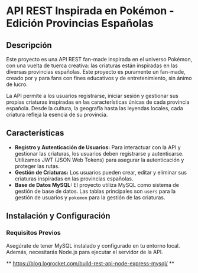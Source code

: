 
# API REST Inspirada en Pokémon - Edición Provincias Españolas

## Descripción

Este proyecto es una API REST fan-made inspirada en el universo Pokémon, con una vuelta de tuerca creativa: las criaturas están inspiradas en las diversas provincias españolas. Este proyecto es puramente un fan-made, creado por y para fans con fines educativos y de entretenimiento, sin ánimo de lucro.

La API permite a los usuarios registrarse, iniciar sesión y gestionar sus propias criaturas inspiradas en las características únicas de cada provincia española. Desde la cultura, la geografía hasta las leyendas locales, cada criatura refleja la esencia de su provincia.

## Características

- **Registro y Autenticación de Usuarios:** Para interactuar con la API y gestionar las criaturas, los usuarios deben registrarse y autenticarse. Utilizamos JWT (JSON Web Tokens) para asegurar la autenticación y proteger las rutas.
- **Gestión de Criaturas:** Los usuarios pueden crear, editar y eliminar sus criaturas inspiradas en las provincias españolas.
- **Base de Datos MySQL:** El proyecto utiliza MySQL como sistema de gestión de base de datos. Las tablas principales son `users` para la gestión de usuarios y `pokemon` para la gestión de las criaturas.

## Instalación y Configuración

### Requisitos Previos

Asegúrate de tener MySQL instalado y configurado en tu entorno local. Además, necesitarás Node.js para ejecutar el servidor de la API.


** https://blog.logrocket.com/build-rest-api-node-express-mysql/ **
